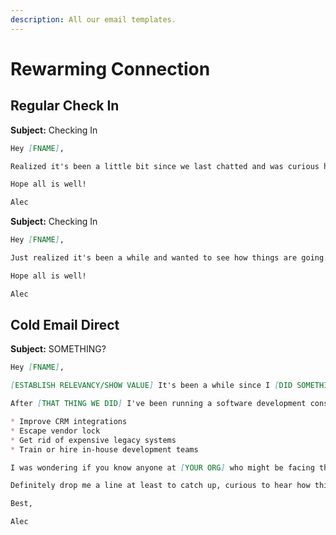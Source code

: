 ```yaml
---
description: All our email templates.
---
```

Rewarming Connection
====================

Regular Check In
----------------

**Subject:** Checking In

```markdown
Hey [FNAME],

Realized it's been a little bit since we last chatted and was curious how things are going. I know last we spoke you were starting a new gig [LAST KNOWN POSITION INFO], still doing that or onto bigger and better things?

Hope all is well!

Alec
```

**Subject:** Checking In

```markdown
Hey [FNAME],

Just realized it's been a while and wanted to see how things are going. Working on anything exciting over at [CURRENT JOB]

Hope all is well!

Alec
```

Cold Email Direct
-----------------

**Subject:** SOMETHING?

```markdown
Hey [FNAME],

[ESTABLISH RELEVANCY/SHOW VALUE] It's been a while since I [DID SOMETHING WITH YOU], but [STILL THINK ABOUT YOUR HELP/OTHER RELATABLE THING].

After [THAT THING WE DID] I've been running a software development consultancy for the last 5 years. Among other things, we've helped businesses...

* Improve CRM integrations
* Escape vendor lock
* Get rid of expensive legacy systems
* Train or hire in-house development teams

I was wondering if you know anyone at [YOUR ORG] who might be facing these or any other technical problems?

Definitely drop me a line at least to catch up, curious to hear how things are going!

Best,

Alec
```
